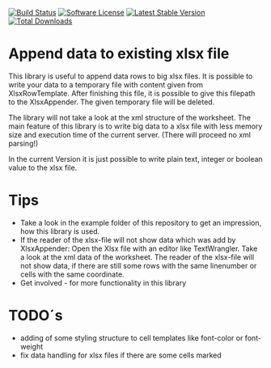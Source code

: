 [![Build Status](https://travis-ci.org/move-elevator/xlsx-appender.svg?branch=master)](https://travis-ci.org/move-elevator/xlsx-appender)
[![Software License](https://img.shields.io/badge/license-MIT-brightgreen.svg)](LICENSE)
[![Latest Stable Version](https://poser.pugx.org/move-elevator/xlsx-appender/v/stable)](https://packagist.org/packages/move-elevator/xlsx-appender)
[![Total Downloads](https://poser.pugx.org/move-elevator/xlsx-appender/downloads)](https://packagist.org/packages/move-elevator/xlsx-appender)

# Append data to existing xlsx file

This library is useful to append data rows to big xlsx files. It is possible to write your data to a temporary file with content given from XlsxRowTemplate. After finishing this file, it is possible to give this filepath to the XlsxAppender. The given temporary file will be deleted.

The library will not take a look at the xml structure of the worksheet. The main feature of this library is to write big data to a xlsx file with less memory size and execution time of the current server. (There will proceed no xml parsing!)

In the current Version it is just possible to write plain text, integer or boolean value to the xlsx file.

# Tips

* Take a look in the example folder of this repository to get an impression, how this library is used.
* If the reader of the xlsx-file will not show data which was add by XlsxAppender: Open the Xlsx file with an editor like TextWrangler. Take a look at the xml data of the worksheet. The reader of the xlsx-file will not show data, if there are still some rows with the same linenumber or cells with the same coordinate.
* Get involved - for more functionality in this library 

# TODO´s

* adding of some styling structure to cell templates like font-color or font-weight
* fix data handling for xlsx files if there are some cells marked
